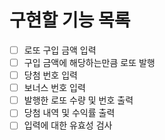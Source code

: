 # 구현할 기능 목록

- [ ] 로또 구입 금액 입력
- [ ] 구입 금액에 해당하는만큼 로또 발행
- [ ] 당첨 번호 입력
- [ ] 보너스 번호 입력
- [ ] 발행한 로또 수량 및 번호 출력
- [ ] 당첨 내역 및 수익률 출력
- [ ] 입력에 대한 유효성 검사
